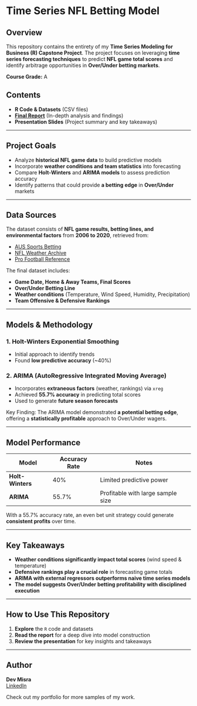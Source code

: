 # Time Series NFL Betting Model

## Overview
This repository contains the entirety of my **Time Series Modeling for Business (R) Capstone Project**. The project focuses on leveraging **time series forecasting techniques** to predict **NFL game total scores** and identify arbitrage opportunities in **Over/Under betting markets**.

**Course Grade:** A  

## Contents
- **R Code & Datasets** (CSV files)
- **[Final Report](./Time%20Series%20NFL%20Betting%20Model%20Report.pdf)** (In-depth analysis and findings)
- **Presentation Slides** (Project summary and key takeaways)

---

## Project Goals
- Analyze **historical NFL game data** to build predictive models  
- Incorporate **weather conditions and team statistics** into forecasting  
- Compare **Holt-Winters** and **ARIMA models** to assess prediction accuracy  
- Identify patterns that could provide **a betting edge** in **Over/Under** markets  

---

## Data Sources
The dataset consists of **NFL game results, betting lines, and environmental factors** from **2006 to 2020**, retrieved from:
- [AUS Sports Betting](http://www.aussportsbetting.com/data/historical-nfl-results-and-odds-data/)
- [NFL Weather Archive](http://www.nflweather.com/en/archive)
- [Pro Football Reference](https://www.pro-football-reference.com/years/)

The final dataset includes:
- **Game Date, Home & Away Teams, Final Scores**
- **Over/Under Betting Line**
- **Weather conditions** (Temperature, Wind Speed, Humidity, Precipitation)
- **Team Offensive & Defensive Rankings**

---

## Models & Methodology
### 1. Holt-Winters Exponential Smoothing
- Initial approach to identify trends
- Found **low predictive accuracy** (~40%)

### 2. ARIMA (AutoRegressive Integrated Moving Average)
- Incorporates **extraneous factors** (weather, rankings) via `xreg`
- Achieved **55.7% accuracy** in predicting total scores
- Used to generate **future season forecasts**

Key Finding: The ARIMA model demonstrated **a potential betting edge**, offering a **statistically profitable** approach to Over/Under wagers.

---

## Model Performance
| Model   | Accuracy Rate | Notes |
|---------|-------------|------------------------------------------------|
| **Holt-Winters** | 40% | Limited predictive power |
| **ARIMA** | 55.7% | Profitable with large sample size |

With a 55.7% accuracy rate, an even bet unit strategy could generate **consistent profits** over time.

---

## Key Takeaways
- **Weather conditions significantly impact total scores** (wind speed & temperature)  
- **Defensive rankings play a crucial role** in forecasting game totals  
- **ARIMA with external regressors outperforms naive time series models**  
- **The model suggests Over/Under betting profitability with disciplined execution**  

---

## How to Use This Repository
1. **Explore** the `R` code and datasets  
2. **Read the report** for a deep dive into model construction  
3. **Review the presentation** for key insights and takeaways  

---

## Author
**Dev Misra**  
[LinkedIn](https://www.linkedin.com/in/dev-misra)  

Check out my portfolio for more samples of my work.  
